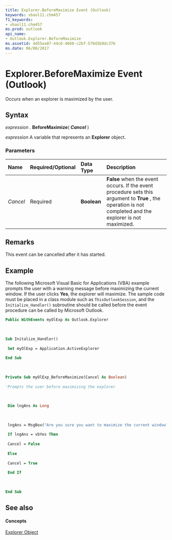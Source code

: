 ```yaml
---
title: Explorer.BeforeMaximize Event (Outlook)
keywords: vbaol11.chm457
f1_keywords:
- vbaol11.chm457
ms.prod: outlook
api_name:
- Outlook.Explorer.BeforeMaximize
ms.assetid: 4d55aa87-44c6-4660-c2bf-579d3b9dc376
ms.date: 06/08/2017
---
```



# Explorer.BeforeMaximize Event (Outlook)

Occurs when an explorer is maximized by the user.


## Syntax

 _expression_ . **BeforeMaximize**( **_Cancel_** )

 _expression_ A variable that represents an **Explorer** object.


### Parameters



|**Name**|**Required/Optional**|**Data Type**|**Description**|
|:-----|:-----|:-----|:-----|
| _Cancel_|Required| **Boolean**| **False** when the event occurs. If the event procedure sets this argument to **True** , the operation is not completed and the explorer is not maximized.|

## Remarks

This event can be cancelled after it has started.


## Example

The following Microsoft Visual Basic for Applications (VBA) example prompts the user with a warning message before maximizing the current window. If the user clicks  **Yes**, the explorer will maximize. The sample code must be placed in a class module such as  `ThisOutlookSession`, and the  `Initialize_Handler()` subroutine should be called before the event procedure can be called by Microsoft Outlook.


```vb
Public WithEvents myOlExp As Outlook.Explorer 
 
 
 
Sub Initalize_Handler() 
 
 Set myOlExp = Application.ActiveExplorer 
 
End Sub 
 
 
 
Private Sub myOlExp_BeforeMaximize(Cancel As Boolean) 
 
'Prompts the user before maximizing the explorer 
 
 
 
 Dim lngAns As Long 
 
 
 
 lngAns = MsgBox("Are you sure you want to maximize the current window?", vbYesNo) 
 
 If lngAns = vbYes Then 
 
 Cancel = False 
 
 Else 
 
 Cancel = True 
 
 End If 
 
 
 
End Sub
```


## See also


#### Concepts


[Explorer Object](Outlook.Explorer.md)

